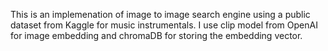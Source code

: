 This is an implemenation of image to image search engine using a public dataset from Kaggle for music instrumentals. I use clip model from OpenAI for image embedding and chromaDB for storing the embedding vector.
